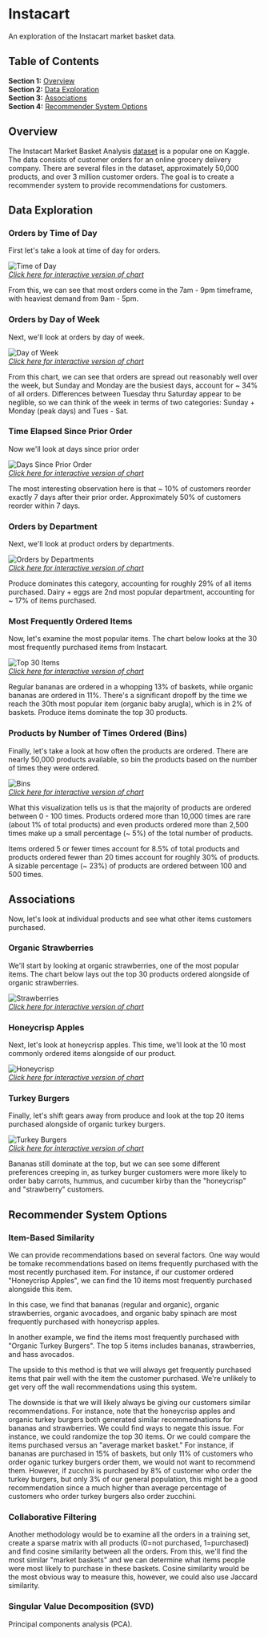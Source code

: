 # Instacart

An exploration of the Instacart market basket data. 

## Table of Contents

**Section 1:** [Overview](https://github.com/hjhuney/Instacart#overview)<br>
**Section 2:**  [Data Exploration](https://github.com/hjhuney/Instacart#data-exploration)<br>
**Section 3:**  [Associations](https://github.com/hjhuney/Instacart/blob/master/README.md#associations)<br>
**Section 4:**  [Recommender System Options](https://github.com/hjhuney/Instacart#recommender-system-options)<br>

## Overview

The Instacart Market Basket Analysis [dataset](https://www.kaggle.com/c/instacart-market-basket-analysis) is a popular one on Kaggle. The data consists of customer orders for an online grocery delivery company. There are several files in the dataset, approximately 50,000 products, and over 3 million customer orders. The goal is to create a recommender system to provide recommendations for customers. 

## Data Exploration

### Orders by Time of Day

First let's take a look at time of day for orders. 

![Time of Day](https://github.com/hjhuney/Instacart/blob/master/images/time_of_day.svg)<br>
<i>[Click here for interactive version of chart](https://hjhuney.github.io/Instacart/html/time_of_day.html)</i>

From this, we can see that most orders come in the 7am - 9pm timeframe, with heaviest demand from 9am - 5pm. 

### Orders by Day of Week

Next, we'll look at orders by day of week. 

![Day of Week](https://github.com/hjhuney/Instacart/blob/master/images/day_of_week.svg)<br>
<i>[Click here for interactive version of chart](https://hjhuney.github.io/Instacart/html/day_of_week.html)</i>

From this chart, we can see that orders are spread out reasonably well over the week, but Sunday and Monday are the busiest days, account for ~ 34% of all orders. Differences between Tuesday thru Saturday appear to be neglible, so we can think of the week in terms of two categories: Sunday + Monday (peak days) and Tues - Sat.   

### Time Elapsed Since Prior Order

Now we'll look at days since prior order

![Days Since Prior Order](https://github.com/hjhuney/Instacart/blob/master/images/prev_order.svg)<br>
<i>[Click here for interactive version of chart](https://hjhuney.github.io/Instacart/html/prev_order.html)</i>

The most interesting observation here is that ~ 10% of customers reorder exactly 7 days after their prior order. Approximately 50% of customers reorder within 7 days.

### Orders by Department

Next, we'll look at product orders by departments. 

![Orders by Departments](https://github.com/hjhuney/Instacart/blob/master/images/dept.svg)<br>
<i>[Click here for interactive version of chart](https://hjhuney.github.io/Instacart/html/dept.html)</i>

Produce dominates this category, accounting for roughly 29% of all items purchased. Dairy + eggs are 2nd most popular department, accounting for ~ 17% of items purchased. 

### Most Frequently Ordered Items

Now, let's examine the most popular items. The chart below looks at the 30 most frequently purchased items from Instacart. 

![Top 30 Items](https://github.com/hjhuney/Instacart/blob/master/images/top_30_items.svg)<br>
<i>[Click here for interactive version of chart](https://hjhuney.github.io/Instacart/html/top30.html)</i>

Regular bananas are ordered in a whopping 13% of baskets, while organic bananas are ordered in 11%. There's a significant dropoff by the time we reach the 30th most popular item (organic baby arugla), which is in 2% of baskets. Produce items dominate the top 30 products. 

### Products by Number of Times Ordered (Bins)

Finally, let's take a look at how often the products are ordered. There are nearly 50,000 products available, so bin the products based on the number of times they were ordered. 

![Bins](https://github.com/hjhuney/Instacart/blob/master/images/product_bins.svg)<br>
<i>[Click here for interactive version of chart](https://hjhuney.github.io/Instacart/html/bin_chart.html)</i>

What this visualization tells us is that the majority of products are ordered between 0 - 100 times. Products ordered more than 10,000 times are rare (about 1% of total products) and even products ordered more than 2,500 times make up a small percentage (~ 5%) of the total number of products.

Items ordered 5 or fewer times account for 8.5% of total products and products ordered fewer than 20 times account for roughly 30% of products. A sizable percentage (~ 23%) of products are ordered between 100 and 500 times. 

## Associations

Now, let's look at individual products and see what other items customers purchased. 

### Organic Strawberries

We'll start by looking at organic strawberries, one of the most popular items. The chart below lays out the top 30 products ordered alongside of organic strawberries. 

![Strawberries](https://github.com/hjhuney/Instacart/blob/master/images/strawberries.svg)<br>
<i>[Click here for interactive version of chart](https://hjhuney.github.io/Instacart/html/strawberry.html)</i>

### Honeycrisp Apples

Next, let's look at honeycrisp apples. This time, we'll look at the 10 most commonly ordered items alongside of our product. 

![Honeycrisp](https://github.com/hjhuney/Instacart/blob/master/images/honeycrisp.svg)<br>
<i>[Click here for interactive version of chart](https://hjhuney.github.io/Instacart/html/honeycrisp.html)</i>

### Turkey Burgers

Finally, let's shift gears away from produce and look at the top 20 items purchased alongside of organic turkey burgers. 

![Turkey Burgers](https://github.com/hjhuney/Instacart/blob/master/images/turkey_burgers.svg)<br>
<i>[Click here for interactive version of chart](https://hjhuney.github.io/Instacart/html/turkey.html)</i>

Bananas still dominate at the top, but we can see some different preferences creeping in, as turkey burger customers were more likely to order baby carrots, hummus, and cucumber kirby than the "honeycrisp" and "strawberry" customers. 

## Recommender System Options

### Item-Based Similarity

We can provide recommendations based on several factors. One way would be tomake recommendations based on items frequently purchased with the most recently purchased item. For instance, if our customer ordered "Honeycrisp Apples", we can find the 10 items most frequently purchased alongside this item. 

In this case, we find that bananas (regular and organic), organic strawberries, organic avocadoes, and organic baby spinach are most frequently purchased with honeycrisp apples. 


In another example, we find the items most frequently purchased with "Organic Turkey Burgers". The top 5 items includes bananas, strawberries, and hass avocados. 


The upside to this method is that we will always get frequently purchased items that pair well with the item the customer purchased. We're unlikely to get very off the wall recommendations using this system. 

The downside is that we will likely always be giving our customers similar recommendations. For instance, note that the honeycrisp apples and organic turkey burgers both generated similar recommednations for bananas and strawberries. We could find ways to negate this issue. For instance, we could randomize the top 30 items. Or we could compare the items purchased versus an "average market basket." For instance, if bananas are purchased in 15% of baskets, but only 11% of customers who order oganic turkey burgers order them, we would not want to recommend them. However, if zucchni is purchased by 8% of customer who order the turkey burgers, but only 3% of our general population, this might be a good recommendation since a much higher than average percentage of customers who order turkey burgers also order zucchini. 

### Collaborative Filtering

Another methodology would be to examine all the orders in a training set, create a sparse matrix with all products (0=not purchased, 1=purchased) and find cosine similarity between all the orders. From this, we'll find the most similar "market baskets" and we can determine what items people were most likely to purchase in these baskets. Cosine similarity would be the most obvious way to measure this, however, we could also use Jaccard similarity. 

### Singular Value Decomposition (SVD)

Principal components analysis (PCA). 
